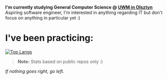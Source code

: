 **I'm currently studying General Computer Science @ [UWM in Olsztyn](https://uwm.edu.pl)**  
Aspiring software engineer, I'm interested in anything regarding IT but don't focus on anything in particular yet :)  

# I've been practicing:
[![Top Langs](https://github-readme-stats.vercel.app/api/top-langs/?username=nexter0)](https://github.com/anuraghazra/github-readme-stats)
> **Note:** Stats based on public repos only :)

*If nothing goes right, go left.*
